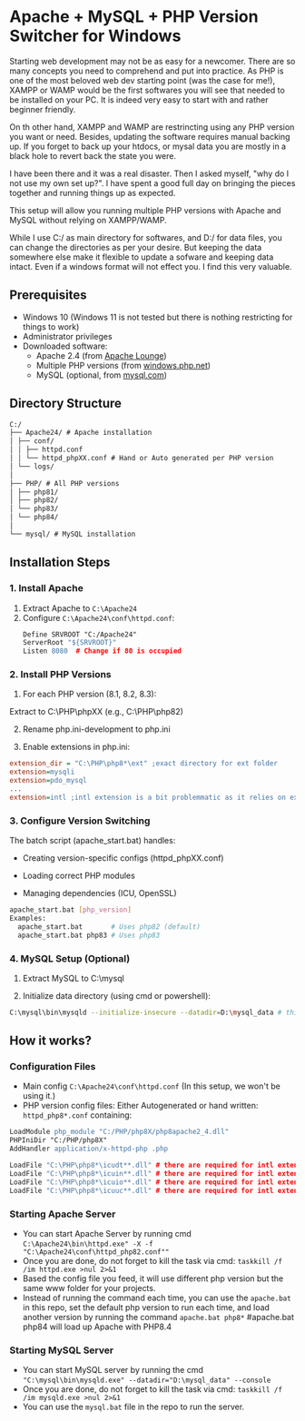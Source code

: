 # Apache + MySQL + PHP Version Switcher for Windows

Starting web development may not be as easy for a newcomer. There are so many concepts you need to comprehend and put into practice.
As PHP is one of the most beloved web dev starting point (was the case for me!), XAMPP or WAMP would be the first softwares you will see that needed to be installed on your PC. It is indeed very easy to start with and rather beginner friendly. 

On th other hand, XAMPP and WAMP are restrincting using any PHP version you want or need. Besides, updating the software requires manual backing up. If you forget to back up your htdocs, or mysal data you are mostly in a black hole to revert back the state you were.

I have been there and it was a real disaster. Then I asked myself, "why do I not use my own set up?".
I have spent a good full day on bringing the pieces together and running things up as expected.

This setup will allow you running multiple PHP versions with Apache and MySQL without relying on XAMPP/WAMP.

While I use C:/ as main directory for softwares, and D:/ for data files, you can change the directories as per your desire. But keeping the data somewhere else make it flexible to update a sofware and keeping data intact. Even if a windows format will not effect you. I find this very valuable. 

## Prerequisites

- Windows 10 (Windows 11 is not tested but there is nothing restricting for things to work)
- Administrator privileges
- Downloaded software:
  - Apache 2.4 (from [Apache Lounge](https://www.apachelounge.com/download/))
  - Multiple PHP versions (from [windows.php.net](https://windows.php.net/download/))
  - MySQL (optional, from [mysql.com](https://dev.mysql.com/downloads/mysql/))

## Directory Structure
```md
C:/
├── Apache24/ # Apache installation
│ ├── conf/
│ │ ├── httpd.conf
│ │ └── httpd_phpXX.conf # Hand or Auto generated per PHP version
│ └── logs/
│
├── PHP/ # All PHP versions
│ ├── php81/
│ ├── php82/
│ └── php83/
│ └── php84/
│
└── mysql/ # MySQL installation
```


## Installation Steps

### 1. Install Apache
1. Extract Apache to `C:\Apache24`
2. Configure `C:\Apache24\conf\httpd.conf`:
   ```apache
   Define SRVROOT "C:/Apache24"
   ServerRoot "${SRVROOT}"
   Listen 8080  # Change if 80 is occupied

### 2. Install PHP Versions
1. For each PHP version (8.1, 8.2, 8.3):

Extract to C:\PHP\phpXX (e.g., C:\PHP\php82)

2. Rename php.ini-development to php.ini

3. Enable extensions in php.ini:
```ini
extension_dir = "C:\PHP\php8*\ext" ;exact directory for ext folder
extension=mysqli
extension=pdo_mysql
...
extension=intl ;intl extension is a bit problemmatic as it relies on external libararies. We will LoadFiles in Apache
```
### 3. Configure Version Switching
The batch script (apache_start.bat) handles:

- Creating version-specific configs (httpd_phpXX.conf)

- Loading correct PHP modules

- Managing dependencies (ICU, OpenSSL)

```sh
apache_start.bat [php_version]
Examples:
  apache_start.bat       # Uses php82 (default)
  apache_start.bat php83 # Uses php83
```
### 4. MySQL Setup (Optional)
1. Extract MySQL to C:\mysql

2. Initialize data directory (using cmd or powershell):

```sh
C:\mysql\bin\mysqld --initialize-insecure --datadir=D:\mysql_data # this can take some time be patient. This will generate files in D:\mysql_data folder.
```
## How it works?

### Configuration Files
- Main config `C:\Apache24\conf\httpd.conf` (In this setup, we won't be using it.)
- PHP version config files: Either Autogenerated or hand written: `httpd_php8*.conf` containing:
```apache
LoadModule php_module "C:/PHP/php8X/php8apache2_4.dll"
PHPIniDir "C:/PHP/php8X"
AddHandler application/x-httpd-php .php

LoadFile "C:\PHP\php8*\icudt**.dll" # there are required for intl extension
LoadFile "C:\PHP\php8*\icuin**.dll" # there are required for intl extension
LoadFile "C:\PHP\php8*\icuio**.dll" # there are required for intl extension
LoadFile "C:\PHP\php8*\icuuc**.dll" # there are required for intl extension
```
### Starting Apache Server
- You can start Apache Server by running cmd `C:\Apache24\bin\httpd.exe" -X -f "C:\Apache24\conf\httpd_php82.conf""`
- Once you are done, do not forget to kill the task via cmd: `taskkill /f /im httpd.exe >nul 2>&1`
- Based the config file you feed, it will use different php version but the same www folder for your projects.
- Instead of running the command each time, you can use the `apache.bat` in this repo, set the default php version to run each time, and load another version by running the command `apache.bat php8*` #apache.bat php84 will load up Apache with PHP8.4

### Starting MySQL Server
- You can start MySQL server by running the cmd `"C:\mysql\bin\mysqld.exe" --datadir="D:\mysql_data" --console`
- Once you are done, do not forget to kill the task via cmd: `taskkill /f /im mysqld.exe >nul 2>&1`
- You can use the `mysql.bat` file in the repo to run the server.